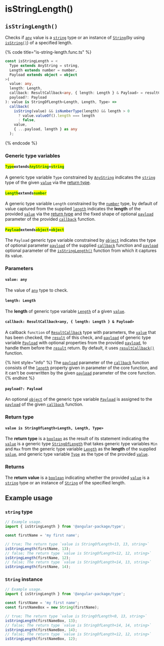# isStringLength()

## `isStringLength()`

Checks if [`any`](https://www.typescriptlang.org/docs/handbook/basic-types.html#any) value is a [`string`](https://developer.mozilla.org/en-US/docs/Web/JavaScript/Reference/Global\_Objects/String) type or an instance of [`String`](https://developer.mozilla.org/en-US/docs/Web/JavaScript/Reference/Global\_Objects/String)(by using [`isString()`](isstring.md)) of a specified length.

{% code title="is-string-length.func.ts" %}
```typescript
const isStringLength = <
  Type extends AnyString = string,
  Length extends number = number,
  Payload extends object = object
>(
  value: any,
  length: Length,
  callback: ResultCallback<any, { length: Length } & Payload> = resultCallback,
  payload?: Payload
): value is StringOfLength<Length, Length, Type> =>
  callback(
    isString(value) && isNumberType(length) && length > 0
      ? value.valueOf().length === length
      : false,
    value,
    { ...payload, length } as any
  );
```
{% endcode %}

### Generic type variables

#### <mark style="color:green;">**`Type`**</mark>**`extends`**<mark style="color:green;">**`AnyString`**</mark>**`=`**<mark style="color:green;">**`string`**</mark>

A generic type variable `Type` constrained by [`AnyString`](../types/anystring.md) indicates the [`string`](https://www.typescriptlang.org/docs/handbook/basic-types.html#string) type of the given [`value`](isstringlength.md#value-any) via the [return type](isstringlength.md#return-type).

#### <mark style="color:green;">**`Length`**</mark>**`extends`**<mark style="color:green;">**`number`**</mark>

A generic type variable `Length` constrained by the [`number`](https://www.typescriptlang.org/docs/handbook/basic-types.html#number) type, by default of value captured from the supplied [`length`](isstringlength.md#length-length) indicates the **length** of the provided [`value`](isstringlength.md#value-any) via the [return type](isstringlength.md#return-type) and the fixed shape of optional [`payload`](../types/resultcallback.md#payload-payload) parameter of the provided [`callback`](isstringlength.md#callback-resultcallback-less-than-any-length-length-and-payload-greater-than) function.

#### <mark style="color:green;">**`Payload`**</mark>**`extends`**<mark style="color:green;">**`object`**</mark>**`=`**<mark style="color:green;">**`object`**</mark>

The `Payload` generic type variable constrained by [`object`](https://www.typescriptlang.org/docs/handbook/basic-types.html#object) indicates the type of optional parameter [`payload`](../types/resultcallback.md#payload-payload) of the supplied [`callback`](isstringlength.md#callback-resultcallback-less-than-any-length-length-and-payload-greater-than) function and [`payload`](isstringlength.md#payload-payload) optional parameter of the [`isStringLength()`](isstringlength.md#isstringlength) function from which it captures its value.

### Parameters

#### `value: any`

The value of [`any`](https://www.typescriptlang.org/docs/handbook/2/everyday-types.html#any) type to check.

#### `length: Length`

The **length** of generic type variable [`Length`](isstringlength.md#lengthextendsnumber) of a given [`value`](isstringlength.md#value-any).

#### `callback: ResultCallback<any, { length: Length } & Payload>`

A callback `function` of [`ResultCallback`](../types/resultcallback.md) type with parameters, the [`value`](isstringlength.md#value-any) that has been checked, the [`result`](../types/resultcallback.md#result-boolean) of this check, and [`payload`](../types/resultcallback.md#payload-payload) of generic type variable [`Payload`](isstringlength.md#payloadextendsobject-object) with optional properties from the provided [`payload`](isstringlength.md#payload-payload), to handle them before the [`result`](../types/resultcallback.md#result-boolean) return. By default, it uses [`resultCallback()`](../helper/resultcallback.md) function.

{% hint style="info" %}
The [`payload`](../types/resultcallback.md#payload-payload) parameter of the [`callback`](isstringlength.md#callback-resultcallback-less-than-any-length-length-and-payload-greater-than) function consists of the [`length`](isstringlength.md#length-length) property given in parameter of the core function, and it can't be overwritten by the given [`payload`](isstringlength.md#payload-payload) parameter of the core function.
{% endhint %}

#### `payload?: Payload`

An optional [`object`](https://developer.mozilla.org/en-US/docs/Web/JavaScript/Reference/Global\_Objects/Object) of the generic type variable [`Payload`](isstringlength.md#payloadextendsobject-object) is assigned to the [`payload`](../types/resultcallback.md#payload-payload) of the given [`callback`](isstringlength.md#callback-resultcallback-less-than-any-length-length-and-payload-greater-than) function.

### Return type

#### `value is StringOfLength<Length, Length, Type>`

The **return type** is a [`boolean`](https://www.typescriptlang.org/docs/handbook/basic-types.html#boolean) as the result of its statement indicating the [`value`](isstringlength.md#value-any) is a generic type [`StringOfLength`](../types/stringoflength.md) that takes generic type variables `Min` and `Max` from the generic type variable [`Length`](isstringlength.md#lengthextendsnumber) as the **length** of the supplied [`value`](isstringlength.md#value-any), and generic type variable [`Type`](isstringlength.md#typeextendsanystring) as the type of the provided [`value`](isstringlength.md#value-any).

### Returns

The **return value** is a [`boolean`](https://developer.mozilla.org/en-US/docs/Web/JavaScript/Reference/Global\_Objects/Boolean) indicating whether the provided [`value`](isstringlength.md#value-any) is a [`string`](https://developer.mozilla.org/en-US/docs/Web/JavaScript/Reference/Global\_Objects/String) type or an instance of [`String`](https://developer.mozilla.org/en-US/docs/Web/JavaScript/Reference/Global\_Objects/String) of the specified length.

## Example usage

### `string` type

```typescript
// Example usage.
import { isStringLength } from '@angular-package/type';

const firstName = 'my first name';

// true; The return type `value is StringOfLength<13, 13, string>`
isStringLength(firstName, 13);
// false; The return type `value is StringOfLength<12, 12, string>`
isStringLength(firstName, 12);
// false; The return type `value is StringOfLength<14, 13, string>`
isStringLength(firstName, 14);
```

### `String` instance

```typescript
// Example usage.
import { isStringLength } from '@angular-package/type';

const firstName = 'my first name';
const firstNameBox = new String(firstName);

// true; The return type `value is StringOfLength<0, 13, string>`
isStringLength(firstNameBox, 13);
// false; The return type `value is StringOfLength<14, 14, string>`
isStringLength(firstNameBox, 14);
// false; The return type `value is StringOfLength<12, 12, string>`
isStringLength(firstNameBox, 12);
```
